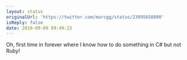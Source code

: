 ```yaml
---
layout: status
originalUrl: 'https://twitter.com/marcgg/status/23995650890'
isReply: false
date: 2010-09-09 09:49:23
---
```


Oh, first time in forever where I know how to do something in C# but not Ruby!
